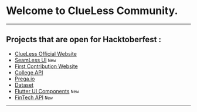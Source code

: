 # Welcome to ClueLess Community.

---

## Projects that are open for Hacktoberfest : 
- [ClueLess Official Website](https://github.com/Clueless-Community/clueless-official-website)
- [SeamLess UI](https://github.com/Clueless-Community/web-ui-kit) ```New```
- [First Contribution Website](https://github.com/Clueless-Community/first-contribution)
- [College API](https://github.com/Clueless-Community/collegeAPI)
- [Prega.io](https://github.com/Clueless-Community/Prega)
- [Dataset](https://github.com/Clueless-Community/Datasets)
- [Flutter UI Components](https://github.com/Clueless-Community/flutter-ui-components)  ```New```
- [FinTech API](https://github.com/Clueless-Community/fintech-api)  ```New```
---


